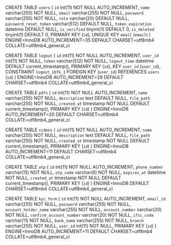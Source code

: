CREATE TABLE `users` (
  `id` int(11) NOT NULL AUTO_INCREMENT,
  `name` varchar(255) NOT NULL,
  `email` varchar(255) NOT NULL,
  `password` varchar(255) NOT NULL,
  `role` varchar(20) DEFAULT NULL,
  `password_reset_token` varchar(512) DEFAULT NULL,
  `token_expiration` datetime DEFAULT NULL,
  `is_verified` tinyint(1) DEFAULT 0,
  `is_deleted` tinyint(1) DEFAULT 0,
  PRIMARY KEY (`id`),
  UNIQUE KEY `email` (`email`)
) ENGINE=InnoDB AUTO_INCREMENT=35 DEFAULT CHARSET=utf8mb4 COLLATE=utf8mb4_general_ci




CREATE TABLE `logout` (
  `id` int(11) NOT NULL AUTO_INCREMENT,
  `user_id` int(11) NOT NULL,
  `token` varchar(512) NOT NULL,
  `logout_time` datetime DEFAULT current_timestamp(),
  PRIMARY KEY (`id`),
  KEY `user_id` (`user_id`),
  CONSTRAINT `logout_ibfk_1` FOREIGN KEY (`user_id`) REFERENCES `users` (`id`)
) ENGINE=InnoDB AUTO_INCREMENT=29 DEFAULT CHARSET=utf8mb4 COLLATE=utf8mb4_general_ci


CREATE TABLE `pdfs` (
  `id` int(11) NOT NULL AUTO_INCREMENT,
  `name` varchar(255) NOT NULL,
  `description` text DEFAULT NULL,
  `file_path` varchar(255) NOT NULL,
  `created_at` timestamp NOT NULL DEFAULT current_timestamp(),
  PRIMARY KEY (`id`)
) ENGINE=InnoDB AUTO_INCREMENT=20 DEFAULT CHARSET=utf8mb4 COLLATE=utf8mb4_general_ci


CREATE TABLE `videos` (
  `id` int(11) NOT NULL AUTO_INCREMENT,
  `name` varchar(255) NOT NULL,
  `description` text DEFAULT NULL,
  `file_path` varchar(255) NOT NULL,
  `created_at` timestamp NOT NULL DEFAULT current_timestamp(),
  PRIMARY KEY (`id`)
) ENGINE=InnoDB AUTO_INCREMENT=11 DEFAULT CHARSET=utf8mb4 COLLATE=utf8mb4_general_ci

CREATE TABLE `otp` (
  `id` int(11) NOT NULL AUTO_INCREMENT,
  `phone_number` varchar(15) NOT NULL,
  `otp_code` varchar(6) NOT NULL,
  `expires_at` datetime NOT NULL,
  `created_at` timestamp NOT NULL DEFAULT current_timestamp(),
  PRIMARY KEY (`id`)
) ENGINE=InnoDB DEFAULT CHARSET=utf8mb4 COLLATE=utf8mb4_general_ci


CREATE TABLE `kyc_form` (
  `id` int(11) NOT NULL AUTO_INCREMENT,
  `email_id` varchar(255) NOT NULL,
  `password` varchar(255) NOT NULL,
  `account_holder_name` varchar(255) NOT NULL,
  `account_number` varchar(20) NOT NULL,
  `confirm_account_number` varchar(20) NOT NULL,
  `ifsc_code` varchar(11) NOT NULL,
  `bank_name` varchar(255) NOT NULL,
  `branch` varchar(255) NOT NULL,
  `user_id` int(11) NOT NULL,
  PRIMARY KEY (`id`)
) ENGINE=InnoDB AUTO_INCREMENT=11 DEFAULT CHARSET=utf8mb4 COLLATE=utf8mb4_general_ci
